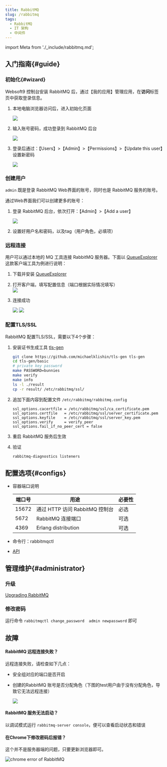 ```yaml
---
title: RabbitMQ
slug: /rabbitmq
tags:
  - RabbitMQ 
  - IT 架构
  - 中间件
---
```


import Meta from './_include/rabbitmq.md';

<Meta name="meta" />

## 入门指南{#guide}

### 初始化{#wizard}

Websoft9 控制台安装 RabbitMQ 后，通过【我的应用】管理应用，在**访问**标签页中获取登录信息。  

1. 本地电脑浏览器访问后，进入初始化页面

   ![](https://libs.websoft9.com/Websoft9/DocsPicture/zh/rabbitmq/rabbitmq-login-websoft9.png)

2. 输入账号密码，成功登录到 RabbitMQ 后台  

   ![](https://libs.websoft9.com/Websoft9/DocsPicture/zh/rabbitmq/rabbitmq-bk-websoft9.png)

3. 登录后通过：【Users】>【Admin】>【Permissions】>【Update this user】设置新密码  

   ![](https://libs.websoft9.com/Websoft9/DocsPicture/zh/rabbitmq/rabbitmq-pw-websoft9.png)


### 创建用户

`admin` 既是登录 RabbitMQ Web界面的账号，同时也是 RabbitMQ 服务的账号。  

通过Web界面我们可以创建更多的账号：

1. 登录 RabbitMQ 后台，依次打开：【Admin】>【Add a user】

   ![](https://libs.websoft9.com/Websoft9/DocsPicture/zh/rabbitmq/rabbitmq-createuser-websoft9.png)

2. 设置好用户名和密码，以及tag（用户角色，必填项）

### 远程连接

用户可以通过本地的 MQ 工具连接 RabbitMQ 服务器。下面以 [QueueExplorer](https://www.cogin.com/mq/index.php) 这款客户端工具为例进行说明：

1. 下载并安装 [QueueExplorer](https://www.cogin.com/mq/download.php)

2. 打开客户端，填写配置信息（端口根据实际情况填写）   
   ![](https://libs.websoft9.com/Websoft9/DocsPicture/zh/rabbitmq/queueexplorer-rabbtimq001-websoft9.png)

3. 连接成功

   ![](https://libs.websoft9.com/Websoft9/DocsPicture/zh/rabbitmq/queueexplorer-rabbtimq002-websoft9.png)
   ![](https://libs.websoft9.com/Websoft9/DocsPicture/zh/rabbitmq/queueexplorer-rabbtimq003-websoft9.png)


### 配置TLS/SSL

RabbitMQ 配置TLS/SSL，需要以下4个步骤：

1. 安装证书生成工具 [tls-gen](https://github.com/michaelklishin/tls-gen)

    ```bash
    git clone https://github.com/michaelklishin/tls-gen tls-gen
    cd tls-gen/basic
    # private key password
    make PASSWORD=bunnies
    make verify
    make info
    ls -l ./result
    cp -r result/ /etc/rabbitmq/ssl/  
    ```

2. 追加下面内容到配置文件 `/etc/rabbitmq/rabbitmq.config`

    ```
    ssl_options.cacertfile = /etc/rabbitmq/ssl/ca_certificate.pem
    ssl_options.certfile   = /etc/rabbitmq/ssl/server_certificate.pem
    ssl_options.keyfile    = /etc/rabbitmq/ssl/server_key.pem
    ssl_options.verify     = verify_peer
    ssl_options.fail_if_no_peer_cert = false
    ```

3. 重启 RabbitMQ 服务后生效

4. 验证
    ```bash
    rabbitmq-diagnostics listeners
    ```

## 配置选项{#configs}

- 容器端口说明

  | 端口号 | 用途                                          | 必要性 |
  | ------ | --------------------------------------------- | ------ |
  | 15672   | 通过 HTTP 访问 RabbitMQ 控制台 | 必选   |
  | 5672 | RabbitMQ 连接端口 | 可选   |
  | 4369 | Erlang distribution | 可选   |

- 命令行：rabbitmqctl
- [API](https://www.rabbitmq.com/dotnet-api-guide.html)

## 管理维护{#administrator}

### 升级

[Upgrading RabbitMQ](https://www.rabbitmq.com/upgrade.html)

### 修改密码

运行命令 `rabbitmqctl change_password  admin newpassword` 即可


## 故障

#### RabbitMQ 远程连接失败？

远程连接失败，请检查如下几点：

* 安全组对应的端口是否开启

* 创建的RabbitMQ 账号是否分配角色（下图的test用户由于没有分配角色，导致它无法远程连接）

  ![](https://libs.websoft9.com/Websoft9/DocsPicture/zh/rabbitmq/rabbitmq-createusererror-websoft9.png)

#### RabbitMQ 服务无法启动？

以调试模式运行 `rabbitmq-server console`，便可以查看启动状态和错误

#### 在Chrome下修改密码后报错？

这个并不是服务器端的问题，只要更新浏览器即可。

![chrome error of RabbitMQ](https://libs.websoft9.com/Websoft9/DocsPicture/zh/rabbitmq/rabbitmq-chromeerror-websoft9.png)